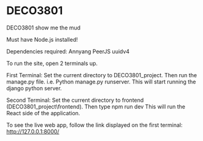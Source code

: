 # DECO3801
DECO3801 show me the mud

Must have Node.js installed!

Dependencies required:
Annyang 
PeerJS
uuidv4

To run the site, open 2 terminals up.

First Terminal:
Set the current directory to DECO3801_project. Then run the manage.py file.
i.e. Python manage.py runserver. This will start running the django python server.

Second Terminal:
Set the current directory to frontend (DECO3801_project\frontend). Then type
npm run dev
This will run the React side of the application.

To see the live web app, follow the link displayed on the first terminal:
http://127.0.0.1:8000/
